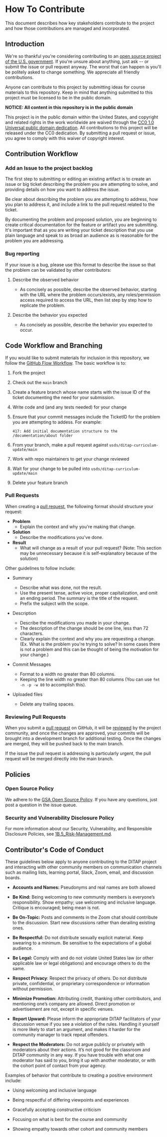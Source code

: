 # How To Contribute

This document describes how key stakeholders contribute to the project and how those contributions are managed and incorporated.


## Introduction

We're so thankful you're considering contributing to an [open source project of
the U.S. government](https://code.gov/). If you're unsure about anything, just ask -- or submit the issue or pull request anyway. The worst that can happen is you'll be politely asked to change something. We appreciate all friendly
contributions.

Anyone can contribute to this project by submitting ideas for course materials to this repository. Keep in mind that anything submitted to this project must be licensed to be in the public domain.

**NOTICE: All content in this repository is in the public domain**

This project is in the public domain within the United States, and copyright and related rights in the work worldwide are waived through the [CC0 1.0 Universal public domain dedication](https://creativecommons.org/publicdomain/zero/1.0/). All contributions to this project will be released under the CC0 dedication. By submitting a pull request or issue, you agree to comply with this waiver of copyright interest.


## Contribution Workflow

### Add an Issue to the project backlog

The first step to submitting or editing an existing artifact is to create an issue or big ticket describing the problem you are  attempting to solve, and providing details on how you want to address the issue. 

Be clear about describing the problem you are attempting to address, how you plan to address it, and include a link to the pull request related to the ticket.  

By documenting the problem and proposed solution, you are beginning to create critical documentation for the feature or artifact you are submitting. It's important that as  you are writing your ticket description that you use plain language and speak to as broad an audience as is reasonable for the problem you are addressing.


### Bug reporting

If your issue is a bug, please use this format to describe the issue so that the problem can be validated by other contributors:

1. Describe the observed behavior
   
   - As concisely as possible, describe the observed behavior, starting with the URL where the problem occurs/exists, any roles/permission access required to access the URL, then list step by step how to replicate the problem.

2. Describe the behavior you expected
   
   - As concisely as possible, describe the behavior you expected to occur.


## Code Workflow and Branching

If  you would like to submit materials for inclusion in this repository, we follow the [GitHub Flow Workflow](https://guides.github.com/introduction/flow/). The basic workflow is to:

1. Fork the project
   
2. Check out the `main` branch
   
3. Create a feature branch whose name starts with the issue ID of the ticket documenting the need for your submission.
   
4. Write code and (and any tests needed) for your change
   
5. Ensure that your commit messages include the TicketID for the problem you are attempting to addess. For example: 
   ```
   417: Add initial documentation structure to the /documentation/about folder
   ```
6. From your branch, make a pull request against `usds/ditap-curriculum-update/main`
    
7. Work with repo maintainers to get your change reviewed
    
8. Wait for your change to be pulled into ``usds/ditap-curriculum-update/main``
    
9. Delete your feature branch



### Pull Requests

When creating a [pull request](https://docs.github.com/en/pull-requests/collaborating-with-pull-requests/proposing-changes-to-your-work-with-pull-requests/creating-a-pull-request), the following format should structure your request:

- **Problem**
   - Explain the context and why you're making that change.
- **Solution**
   - Describe the modifications you've done.
- **Result**
   - What will change as a result of your pull request? (Note: This section may be unnecessary because it is self-explanatory because of the solution)
 
Other guidelines to follow include:

- Summary
   - Describe what was done, not the result.
   - Use the present tense, active voice, proper capitalization, and omit an ending period. The summary is the title of the request.
   - Prefix the subject with the scope.
     
- Description
   - Describe the modifications you made in your change.
   - The description of the change should be one line, less than 72 characters.
   - Clearly explain the context and why you are requesting a change. (Ex. What is the problem you're trying to solve? In some cases there is not a problem and this can be thought of being the motivation for your change.)
     
- Commit Messages
   - Format to a width no greater than 80 columns.
   - Keeping the line width no greater than 80 columns (You can use `fmt -n -p -w 80` to accomplish this).
     
- Uploaded files
   - Delete any trailing spaces.

  
### Reviewing Pull Requests

When you submit a [pull request](https://docs.github.com/en/pull-requests/collaborating-with-pull-requests/proposing-changes-to-your-work-with-pull-requests/creating-a-pull-request) on GitHub, it will be [reviewed](https://docs.github.com/en/pull-requests/collaborating-with-pull-requests/reviewing-changes-in-pull-requests/about-pull-request-reviews) by the project
community, and once the changes are approved, your commits will be brought into
a development branch for additional testing. Once the changes are merged, they will
be pushed back to the main branch.

If the issue the pull request is addressing is particularly urgent, the pull request
will be merged directly into the main branch. 



## Policies

### Open Source Policy

We adhere to the [GSA Open Source Policy](https://open.gsa.gov/oss-policy/). If you have any questions, just post a question in the issue queue.



### Security and Vulnerability Disclosure Policy

For more information about our Security, Vulnerability, and Responsible Disclosure Policies, see [1B.5_Risk-Management.md](1B.5_Risk-Management.md).



## Contributor's Code of Conduct

These guidelines below apply to anyone contributing to the DITAP project and interacting with other community members on communication channels such as mailing lists, learning portal, Slack, Zoom, email, and discussion boards.

- **Accounts and Names:** Pseudonyms and real names are both allowed
  
- **Be Kind:** Being welcoming to new community members is everyone’s responsibility. Show empathy; use welcoming and inclusive language. Critique is encouraged; being mean is not.
  
- **Be On-Topic:** Posts and comments in the Zoom chat should contribute to the discussion. Start new discussions rather than derailing existing ones.
  
- **Be Respectful:** Do not distribute sexually explicit material. Keep swearing to a minimum. Be sensitive to the expectations of a global audience.

- **Be Legal:** Comply with and do not violate United States law (or other applicable law or legal obligations) and encourage others to do the same.
  
- **Respect Privacy**: Respect the privacy of others. Do not distribute private, confidential, or proprietary correspondence or information without permission.
  
- **Minimize Promotion:** Attributing credit, thanking other contributors, and mentioning one’s company are allowed. Direct promotion or advertisement are not, except in specific venues.
  
- **Report Upward:** Please inform the appropriate DITAP facilitators of your discussion venue if you see a violation of the rules. Handling it yourself is more likely to start an argument, and makes it harder for the community manager to track repeat offenders.
  
- **Respect the Moderators:** Do not argue publicly or privately with moderators about their actions. It’s not good for the classroom and DITAP community in any way. If you have trouble with what one moderator has said to you, bring it up with another moderator, or with the cohort point of contact from your agency. 

Examples of behavior that contribute to creating a positive environment include:

- Using welcoming and inclusive language
  
- Being respectful of differing viewpoints and experiences
  
- Gracefully accepting constructive criticism
  
- Focusing on what is best for the course and community
  
- Showing empathy towards other cohort and community members
